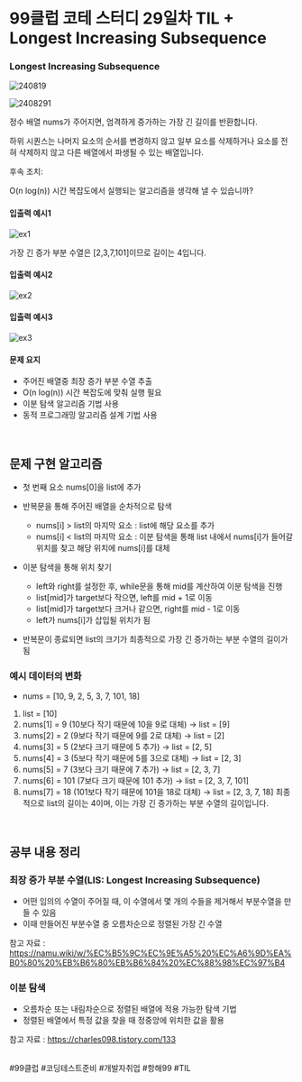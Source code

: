 # 99클럽 코테 스터디 29일차 TIL + Longest Increasing Subsequence

### Longest Increasing Subsequence

![240819](https://github.com/user-attachments/assets/c62752d7-4a94-4186-a372-1868471f9c08)

![2408291](https://github.com/user-attachments/assets/a65a2e27-f256-4ea0-91f1-5502c2944aff)

정수 배열 nums가 주어지면, 엄격하게 증가하는 가장 긴 길이를 반환합니다.

하위 시퀀스는 나머지 요소의 순서를 변경하지 않고 일부 요소를 삭제하거나 요소를 전혀 삭제하지 않고 다른 배열에서 파생될 수 있는 배열입니다.

후속 조치: 

O(n log(n)) 시간 복잡도에서 실행되는 알고리즘을 생각해 낼 수 있습니까?

#### 입출력 예시1
![ex1](https://github.com/user-attachments/assets/754b7297-9e26-4e41-bdc9-2935e01c7a91)

가장 긴 증가 부분 수열은 [2,3,7,101]이므로 길이는 4입니다.

#### 입출력 예시2

![ex2](https://github.com/user-attachments/assets/975cff0b-60cb-4996-9d80-97a7ef23a0f8)

#### 입출력 예시3

![ex3](https://github.com/user-attachments/assets/d03a14ba-3c48-4fc7-9153-57a20c41447a)

#### 문제 요지
- 주어진 배열중 최장 증가 부분 수열 추출
- O(n log(n)) 시간 복잡도에 맞춰 실행 필요
- 이분 탐색 알고리즘 기법 사용
- 동적 프로그래밍 알고리즘 설계 기법 사용

<br>

## 문제 구현 알고리즘
- 첫 번째 요소 nums[0]을 list에 추가
- 반복문을 통해 주어진 배열을 순차적으로 탐색

    - nums[i] > list의 마지막 요소 : list에 해당 요소를 추가
    - nums[i] < list의 마지막 요소 : 이분 탐색을 통해 list 내에서 nums[i]가 들어갈 위치를 찾고 해당 위치에 nums[i]를 대체

- 이분 탐색을 통해 위치 찾기

    - left와 right를 설정한 후, while문을 통해 mid를 계산하여 이분 탐색을 진행
    - list[mid]가 target보다 작으면, left를 mid + 1로 이동
    - list[mid]가 target보다 크거나 같으면, right를 mid - 1로 이동
    - left가 nums[i]가 삽입될 위치가 됨

- 반복문이 종료되면 list의 크기가 최종적으로 가장 긴 증가하는 부분 수열의 길이가 됨

### 예시 데이터의 변화
- nums = [10, 9, 2, 5, 3, 7, 101, 18]

1. list = [10]
2. nums[1] = 9 (10보다 작기 때문에 10을 9로 대체) -> list = [9]
3. nums[2] = 2 (9보다 작기 때문에 9를 2로 대체) -> list = [2]
4. nums[3] = 5 (2보다 크기 때문에 5 추가) -> list = [2, 5]
5. nums[4] = 3 (5보다 작기 때문에 5를 3으로 대체) -> list = [2, 3]
6. nums[5] = 7 (3보다 크기 때문에 7 추가) -> list = [2, 3, 7]
7. nums[6] = 101 (7보다 크기 때문에 101 추가) -> list = [2, 3, 7, 101]
8. nums[7] = 18 (101보다 작기 때문에 101을 18로 대체) -> list = [2, 3, 7, 18]
최종적으로 list의 길이는 4이며, 이는 가장 긴 증가하는 부분 수열의 길이입니다.

<br>

## 공부 내용 정리

### 최장 증가 부분 수열(LIS: Longest Increasing Subsequence)
- 어떤 임의의 수열이 주어질 때, 이 수열에서 몇 개의 수들을 제거해서 부분수열을 만들 수 있음
- 이때 만들어진 부분수열 중 오름차순으로 정렬된 가장 긴 수열

참고 자료 : https://namu.wiki/w/%EC%B5%9C%EC%9E%A5%20%EC%A6%9D%EA%B0%80%20%EB%B6%80%EB%B6%84%20%EC%88%98%EC%97%B4


### 이분 탐색
- 오름차순 또는 내림차순으로 정렬된 배열에 적용 가능한 탐색 기법
- 정렬된 배열에서 특정 값을 찾을 때 정중앙에 위치한 값을 활용

참고 자료 : https://charles098.tistory.com/133




<br>
#99클럽 #코딩테스트준비 #개발자취업 #항해99 #TIL
